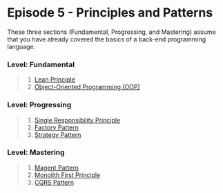 # Episode 5 - Principles and Patterns

These three sections (Fundamental, Progressing, and Mastering) assume that you have already covered the basics of a back-end programming language.

### Level: Fundamental
> 1. [Lean Principle](http://www.lean.org/WhatsLean/Principles.cfm)
> 2. [Object-Oriented Programming (OOP)](https://en.wikipedia.org/wiki/Object-oriented_programming)

### Level: Progressing
> 1. [Single Responsibility Principle](https://blogs.msdn.microsoft.com/dhuba/2011/06/15/single-responsibility-principle-discovering-violations/)
> 2. [Factory Pattern](http://www.oodesign.com/factory-pattern.html)
> 3. [Strategy Pattern](http://www.oodesign.com/strategy-pattern.html)

### Level: Mastering
> 1. [Magent Pattern](http://spray.io/blog/2012-12-13-the-magnet-pattern/)
> 2. [Monolith First Principle](http://martinfowler.com/bliki/MonolithFirst.html)
> 3. [CQRS Pattern](http://martinfowler.com/bliki/CQRS.html)
